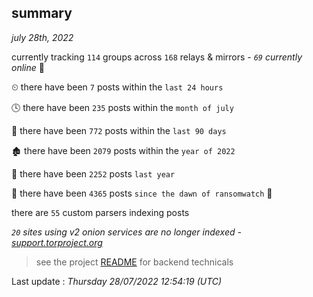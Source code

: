 
## summary
_july 28th, 2022_

currently tracking `114` groups across `168` relays & mirrors - _`69` currently online_ 📡

⏲ there have been `7` posts within the `last 24 hours`

🕓 there have been `235` posts within the `month of july`

📅 there have been `772` posts within the `last 90 days`

🏚 there have been `2079` posts within the `year of 2022`

🚀 there have been `2252` posts `last year`

🦕 there have been `4365` posts `since the dawn of ransomwatch` 🐣

there are `55` custom parsers indexing posts

_`20` sites using v2 onion services are no longer indexed - [support.torproject.org](https://support.torproject.org/onionservices/v2-deprecation/)_

> see the project [README](https://github.com/jmousqueton/ransomwatch#readme) for backend technicals



Last update : _Thursday 28/07/2022 12:54:19 (UTC)_

